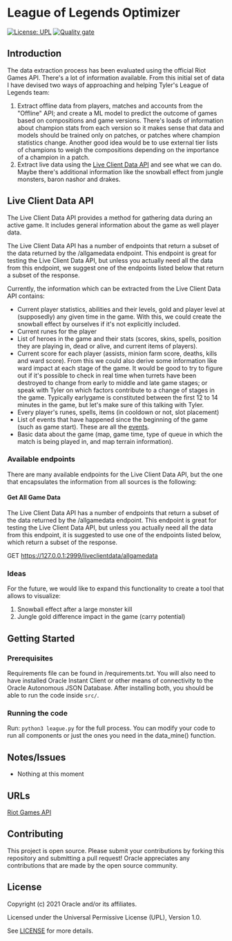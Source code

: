 # League of Legends Optimizer

[![License: UPL](https://img.shields.io/badge/license-UPL-green)](https://img.shields.io/badge/license-UPL-green) [![Quality gate](https://sonarcloud.io/api/project_badges/quality_gate?project=oracle-devrel_leagueoflegends-optimizer)](https://sonarcloud.io/dashboard?id=oracle-devrel_leagueoflegends-optimizer)

## Introduction
The data extraction process has been evaluated using the official Riot Games API. There's a lot of information available. From this initial set of data I have devised two ways of approaching and helping Tyler's League of Legends team:
1. Extract offline data from players, matches and accounts from the "Offline" API; and create a ML model to predict the outcome of games based on compositions and game versions. There's loads of information about champion stats from each version so it makes sense that data and models should be trained only on patches, or patches where champion statistics change. Another good idea would be to use external tier lists of champions to weigh the compositions depending on the importance of a champion in a patch.
2. Extract live data using the [Live Client Data API](https://developer.riotgames.com/docs/lol#game-client-api_live-client-data-api) and see what we can do. Maybe there's additional information like the snowball effect from jungle monsters, baron nashor and drakes. 

## Live Client Data API

The Live Client Data API provides a method for gathering data during an active game. It includes general information about the game as well player data.

The Live Client Data API has a number of endpoints that return a subset of the data returned by the /allgamedata endpoint. This endpoint is great for testing the Live Client Data API, but unless you actually need all the data from this endpoint, we suggest one of the endpoints listed below that return a subset of the response. 

Currently, the information which can be extracted from the Live Client Data API contains:
- Current player statistics, abilities and their levels, gold and player level at (supposedly) any given time in the game. With this, we could create the snowball effect by ourselves if it's not explicitly included.
- Current runes for the player 
- List of heroes in the game and their stats (scores, skins, spells, position they are playing in, dead or alive, and current items of players).
- Current score for each player (assists, minion farm score, deaths, kills and ward score). From this we could also derive some information like ward impact at each stage of the game. It would be good to try to figure out if it's possible to check in real time when turrets have been destroyed to change from early to middle and late game stages; or speak with Tyler on which factors contribute to a change of stages in the game. Typically earlygame is constituted between the first 12 to 14 minutes in the game, but let's make sure of this talking with Tyler.
- Every player's runes, spells, items (in cooldown or not, slot placement)
- List of events that have happened since the beginning of the game (such as game start). These are all the [events](https://static.developer.riotgames.com/docs/lol/liveclientdata_events.json).
- Basic data about the game (map, game time, type of queue in which the match is being played in, and map terrain information).


### Available endpoints
There are many available endpoints for the Live Client Data API, but the one that encapsulates the information from all sources is the following:

#### Get All Game Data

The Live Client Data API has a number of endpoints that return a subset of the data returned by the /allgamedata endpoint. This endpoint is great for testing the Live Client Data API, but unless you actually need all the data from this endpoint, it is suggested to use one of the endpoints listed below, which return a subset of the response.

GET https://127.0.0.1:2999/liveclientdata/allgamedata

### Ideas
For the future, we would like to expand this functionality to create a tool that allows to visualize:
1. Snowball effect after a large monster kill
2. Jungle gold difference impact in the game (carry potential)


## Getting Started

### Prerequisites
Requirements file can be found in /requirements.txt. You will also need to have installed Oracle Instant Client or other means of connectivity to the Oracle Autonomous JSON Database. After installing both, you should be able to run the code inside `src/`.

### Running the code
Run:
`python3 league.py` for the full process. You can modify your code to run all components or just the ones you need in the data_mine() function.


## Notes/Issues
* Nothing at this moment

## URLs
[Riot Games API](https://developer.riotgames.com/)

## Contributing
This project is open source.  Please submit your contributions by forking this repository and submitting a pull request!  Oracle appreciates any contributions that are made by the open source community.

## License
Copyright (c) 2021 Oracle and/or its affiliates.

Licensed under the Universal Permissive License (UPL), Version 1.0.

See [LICENSE](LICENSE) for more details.






